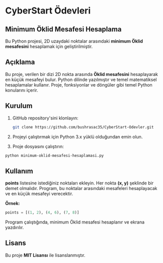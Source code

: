 # CyberStart Ödevleri

## Minimum Öklid Mesafesi Hesaplama

Bu Python projesi, 2D uzaydaki noktalar arasındaki **minimum Öklid mesafesini** hesaplamak için geliştirilmiştir.

## Açıklama

Bu proje, verilen bir dizi 2D nokta arasında **Öklid mesafesini** hesaplayarak en küçük mesafeyi bulur. Python dilinde yazılmıştır ve temel matematiksel hesaplamalar kullanır. Proje, fonksiyonlar ve döngüler gibi temel Python konularını içerir.

## Kurulum

1. GitHub repository'sini klonlayın:
   ```bash
   git clone https://github.com/bushrasac35/CyberStart-Odevler.git

2. Projeyi çalıştırmak için Python 3.x yüklü olduğundan emin olun.

3.  Proje dosyasını çalıştırın:
   ```bash
   python minimum-oklid-mesafesi-hesaplamasi.py
```
## Kullanım

**points** listesine istediğiniz noktaları ekleyin. Her nokta **(x, y)** şeklinde bir demet olmalıdır. Program, bu noktalar arasındaki mesafeleri hesaplayacak ve en küçük mesafeyi verecektir.

**Örnek:**
   ```python
   points = [(1, 2), (4, 6), (7, 8)]
```
Program çalıştığında, minimum Öklid mesafesi hesaplanır ve ekrana yazdırılır.

## Lisans
Bu proje **MIT Lisansı** ile lisanslanmıştır.
